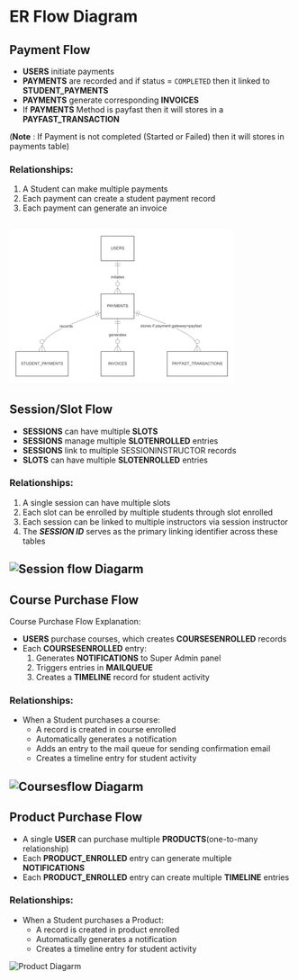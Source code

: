 # ER Flow Diagram

## Payment Flow 

- **USERS** initiate payments
- **PAYMENTS** are recorded and if status = `COMPLETED` then it linked to **STUDENT_PAYMENTS**
- **PAYMENTS** generate corresponding **INVOICES**
- If **PAYMENTS** Method is payfast then it will stores in a **PAYFAST_TRANSACTION**

(**Note** : If Payment is not completed (Started or Failed) then it will stores in payments table)

### Relationships:

1. A Student can make multiple payments
2. Each payment can create a student payment record
3. Each payment can generate an invoice

![Payment Diagarm](images/payment.png)
-----------------------------------------------------------

## Session/Slot Flow 

- **SESSIONS** can have multiple **SLOTS**
- **SESSIONS** manage multiple **SLOTENROLLED** entries
- **SESSIONS** link to multiple SESSIONINSTRUCTOR records
- **SLOTS** can have multiple **SLOTENROLLED** entries

### Relationships:

1. A single session can have multiple slots
2. Each slot can be enrolled by multiple students through slot enrolled
3. Each session can be linked to multiple instructors via session instructor
4. The ***SESSION ID*** serves as the primary linking identifier across these tables

![Session flow Diagarm](Session.png)
-----------------------------------------------------

## Course Purchase Flow 

Course Purchase Flow Explanation:
- **USERS** purchase courses, which creates **COURSESENROLLED** records
- Each **COURSESENROLLED** entry:
  1. Generates **NOTIFICATIONS** to Super Admin panel 
  2. Triggers entries in **MAILQUEUE**
  3. Creates a **TIMELINE** record for student activity

### Relationships:


- When a Student purchases a course:
   - A record is created in course enrolled
   - Automatically generates a notification
   - Adds an entry to the mail queue for sending confirmation email
   - Creates a timeline entry for student activity

![Coursesflow Diagarm](Courses.png)
--------------------------------------------------------
## Product Purchase Flow

- A single **USER** can purchase multiple **PRODUCTS**(one-to-many relationship)
- Each **PRODUCT_ENROLLED** entry can generate multiple **NOTIFICATIONS**
- Each **PRODUCT_ENROLLED** entry can create multiple **TIMELINE** entries

### Relationships:

- When a Student purchases a Product:
   - A record is created in product enrolled
   - Automatically generates a notification
   - Creates a timeline entry for student activity

![Product Diagarm](Product.png)

